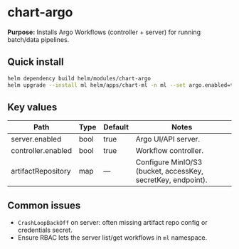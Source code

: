 # chart-argo

**Purpose:** Installs Argo Workflows (controller + server) for running batch/data pipelines.

## Quick install
```bash
helm dependency build helm/modules/chart-argo
helm upgrade --install ml helm/apps/chart-ml -n ml --set argo.enabled=true
```

## Key values
| Path | Type | Default | Notes |
|------|------|---------|------|
| server.enabled     | bool | true | Argo UI/API server. |
| controller.enabled | bool | true | Workflow controller. |
| artifactRepository | map  | —    | Configure MinIO/S3 (bucket, accessKey, secretKey, endpoint). |

## Common issues
- `CrashLoopBackOff` on server: often missing artifact repo config or credentials secret.
- Ensure RBAC lets the server list/get workflows in `ml` namespace.
